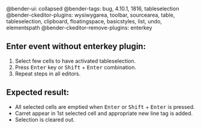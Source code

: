 @bender-ui: collapsed
@bender-tags: bug, 4.10.1, 1816, tableselection
@bender-ckeditor-plugins: wysiwygarea, toolbar, sourcearea, table, tableselection, clipboard, floatingspace,
basicstyles, list, undo, elementspath
@bender-ckeditor-remove-plugins: enterkey

## Enter event **without** enterkey plugin:

1. Select few cells to have activated tableselection.
2. Press <kbd>Enter</kbd> key or <kbd>Shift</kbd> + <kbd>Enter</kbd> combination.
3. Repeat steps in all editors.

## Expected result:

* All selected cells are emptied when <kbd>Enter</kbd> or <kbd>Shift</kbd> + <kbd>Enter</kbd> is pressed.
* Carret appear in 1st selected cell and appropriate new line tag is added.
* Selection is cleared out.
